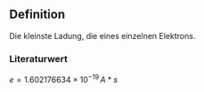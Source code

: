 ## Definition
Die kleinste Ladung, die eines einzelnen Elektrons.

### Literaturwert
 $e = 1.602176634\times{10^{-19}}\,A*s$
